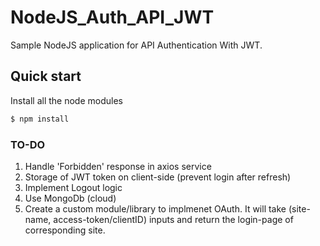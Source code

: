 # NodeJS_Auth_API_JWT
Sample NodeJS application for API Authentication With JWT.

## Quick start
Install all the node modules
``` bash
$ npm install
```

### TO-DO
1. Handle 'Forbidden' response in axios service
2. Storage of JWT token on client-side (prevent login after refresh)
3. Implement Logout logic
4. Use MongoDb (cloud)
5. Create a custom module/library to implmenet OAuth. It will take (site-name, access-token/clientID) inputs and return the login-page of corresponding site.